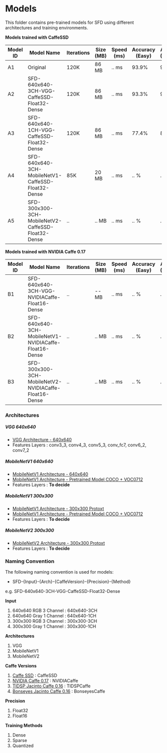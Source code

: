 # Models
This folder contains pre-trained models for SFD using different architectures and training environments.

__Models trained with CaffeSSD__

| Model ID    | Model Name    | Iterations   | Size (MB)   | Speed (ms)  | Accuracy (Easy) | Accuracy (Medium) | Accuracy (Hard) | Download URL |
| ------------- | ------------- | ------------- |-------------|-------------| --------------| ----------------| --------------| --------------|
| A1 | Original                                        | 120K | 86 MB | .. ms | 93.9%| 92.2%| 83.4%| [link](https://drive.google.com/file/d/1CboBIsjcDQ-FC1rMES6IjTl6sYQDoD6u/view) |
| A2 | SFD-640x640-3CH-VGG-CaffeSSD-Float32-Dense      | 120K | 86 MB | .. ms | 93.3%| 92.0%| 82.3%| [link](https://drive.google.com/drive/u/0/folders/1WbTmDlUst-90lB8NC_KtcE11v49wW7W2) |
| A3 | SFD-640x640-1CH-VGG-CaffeSSD-Float32-Dense      | 120K | 86 MB | .. ms | 77.4% | 81.1% | 70.5% | [link](https://drive.google.com/open?id=1fudH6TU29F0oOVlIE2trulzCdhmJqJUh) |
| A4 | SFD-640x640-3CH-MobileNetV1-CaffeSSD-Float32-Dense      | 85K | 20 MB | .. ms | .. % | .. % | .. % | .. |
| A5 | SFD-300x300-3CH-MobileNetV2-CaffeSSD-Float32-Dense      | .. | .. MB | .. ms | .. % | .. % | .. % | .. |

__Models trained with NVIDIA Caffe 0.17__

| Model ID    | Model Name    | Iterations   | Size (MB)   | Speed (ms)  | Accuracy (Easy) | Accuracy (Medium) | Accuracy (Hard) | Download URL |
| ------------- | ------------- | ------------- |-------------|-------------| --------------| ----------------| --------------| --------------|
| B1 | SFD-640x640-3CH-VGG-NVIDIACaffe-Float16-Dense      | .. | -- MB | .. ms | .. % | .. % | .. % | .. |
| B2 | SFD-640x640-3CH-MobileNetV1-NVIDIACaffe-Float16-Dense      | .. | .. MB | .. ms | .. % | .. % | .. % | .. |
| B3 | SFD-300x300-3CH-MobileNetV2-NVIDIACaffe-Float16-Dense      | .. | .. MB | .. ms | .. % | .. % | .. % | .. |

### Architectures

##### VGG 640x640
- [VGG Architecture - 640x640](https://github.com/oylz/SFD/blob/master/model/deploy.prototxt)
- Features Layers : conv3_3, conv4_3, conv5_3, conv_fc7, conv6_2, conv7_2

##### MobileNetV1 640x640
- [MobileNetV1 Architecture - 640x640]()
- [MobileNetV1 Architecture - Pretrained Model COCO + VOC0712](https://drive.google.com/open?id=0B3gersZ2cHIxVFI1Rjd5aDgwOG8)
- Features Layers : __To decide__

##### MobileNetV1 300x300
- [MobileNetV1 Architecture - 300x300 Protoxt](https://github.com/chuanqi305/MobileNet-SSD/blob/master/MobileNetSSD_deploy.prototxt)
- [MobileNetV1 Architecture - Pretrained Model COCO + VOC0712](https://drive.google.com/open?id=0B3gersZ2cHIxVFI1Rjd5aDgwOG8)
- Features Layers : __To decide__

##### MobileNetV2 300x300
- [MobileNetV2 Architecture - 300x300 Protoxt](https://github.com/chuanqi305/MobileNetv2-SSDLite/blob/master/train.prototxt)
- Features Layers : __To decide__


### Naming Convention
The following naming convention is used for models:

+ SFD-{Input}-{Arch}-{CaffeVersion}-{Precision}-{Method}

e.g. SFD-640x640-3CH-VGG-CaffeSSD-Float32-Dense

__Input__
1. 640x640 RGB 3 Channel : 640x640-3CH
2. 640x640 Gray 1 Channel : 640x640-1CH
3. 300x300 RGB 3 Channel : 300x300-3CH
4. 300x300 Gray 1 Channel : 300x300-1CH

__Architectures__
1. VGG
2. MobileNetV1
3. MobileNetV2

__Caffe Versions__
1. [Caffe SSD](https://github.com/weiliu89/caffe/tree/ssd) : CaffeSSD
2. [NVIDIA Caffe 0.17](https://github.com/NVIDIA/caffe) : NVIDIACaffe
3. [TIDSP Jacinto Caffe 0.16](https://github.com/tidsp/caffe-jacinto) : TIDSPCaffe
4. [Bonseyes Jacinto Caffe 0.16](https://github.com/bonseyes/caffe-jacinto) : BonseyesCaffe

__Precision__
1. Float32
2. Float16

__Training Methods__
1. Dense
2. Sparse
3. Quantized



